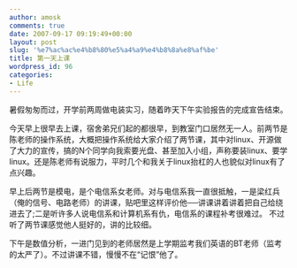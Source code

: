 ```yaml
---
author: amosk
comments: true
date: 2007-09-17 09:19:49+00:00
layout: post
slug: '%e7%ac%ac%e4%b8%80%e5%a4%a9%e4%b8%8a%e8%af%be'
title: 第一天上课
wordpress_id: 96
categories:
- Life
---
```


暑假匆匆而过，开学前两周做电装实习，随着昨天下午实验报告的完成宣告结束。

今天早上很早去上课，宿舍弟兄们起的都很早，到教室门口居然无一人。前两节是陈老师的操作系统，大概把操作系统给大家介绍了两节课，其中对linux、开源做了大力的宣传，搞的N个同学向我索要光盘、甚至加入小组，声称要装linux、要学linux。还是陈老师有说服力，平时几个和我关于linux抬杠的人也貌似对linux有了点兴趣。

早上后两节是模电，是个电信系女老师。对与电信系我一直很抵触，一是梁红兵（俺的信号、电路老师）的讲课，贴吧里这样评价他──讲课讲着讲着把自己给绕进去了;二是听许多人说电信系和计算机系有仇，电信系的课程补考很难过。 不过听了两节课感觉他人挺好的，讲的比较细。

下午是数值分析，一进门见到的老师居然是上学期监考我们英语的BT老师（监考的太严了）。不过讲课不错，慢慢不在“记恨”他了。
